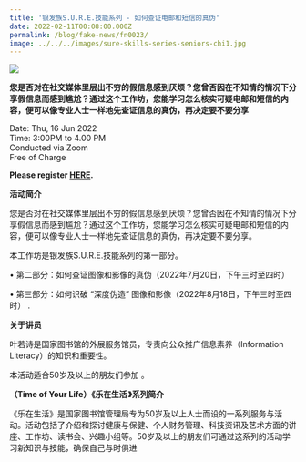 ```yaml
---
title: '银发族S.U.R.E.技能系列 - 如何查证电邮和短信的真伪'
date: 2022-02-11T00:08:00.000Z
permalink: /blog/fake-news/fn0023/
image: ../../../images/sure-skills-series-seniors-chi1.jpg
---
```


![](../../../images/sure-skills-series-seniors-chi1.JPG)

**您是否对在社交媒体里层出不穷的假信息感到厌烦？您曾否因在不知情的情况下分享假信息而感到尴尬？通过这个工作坊，您能学习怎么核实可疑电邮和短信的内容，便可以像专业人士一样地先查证信息的真伪，再决定要不要分享**

Date: Thu, 16 Jun 2022 <br>Time: 3:00PM to 4.00 PM<br>Conducted via Zoom<br>Free of Charge

**Please register [HERE](https://www.eventbrite.sg/e/sure-tickets-244283096317).**

**活动简介** 

您是否对在社交媒体里层出不穷的假信息感到厌烦？您曾否因在不知情的情况下分享假信息而感到尴尬？通过这个工作坊，您能学习怎么核实可疑电邮和短信的内容，便可以像专业人士一样地先查证信息的真伪，再决定要不要分享。

本工作坊是银发族S.U.R.E.技能系列的第一部分。

• 第二部分：如何查证图像和影像的真伪（2022年7月20日，下午三时至四时）

• 第三部分：如何识破 “深度伪造” 图像和影像（2022年8月18日，下午三时至四时） .



**关于讲员** 

叶若诗是国家图书馆的外展服务馆员，专责向公众推广信息素养（Information Literacy）的知识和重要性。

本活动适合50岁及以上的朋友们参加 。

**（Time of Your Life）《乐在生活 》系列简介** 

《乐在生活》是国家图书馆管理局专为50岁及以上人士而设的一系列服务与活动。活动包括了介绍和探讨健康与保健、个人财务管理、科技资讯及艺术方面的讲座、工作坊、读书会、兴趣小组等。50岁及以上的朋友们可通过这系列的活动学习新知识与技能，确保自己与时俱进